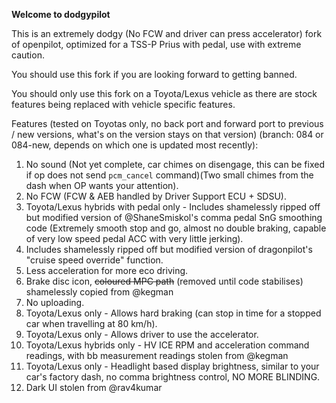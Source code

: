 **Welcome to dodgypilot**

This is an extremely dodgy (No FCW and driver can press accelerator) fork of openpilot, optimized for a TSS-P Prius with pedal, use with extreme caution.

You should use this fork if you are looking forward to getting banned.

You should only use this fork on a Toyota/Lexus vehicle as there are stock features being replaced with vehicle specific features.

Features (tested on Toyotas only, no back port and forward port to previous / new versions, what's on the version stays on that version) (branch: 084 or 084-new, depends on which one is updated most recently):
1. No sound (Not yet complete, car chimes on disengage, this can be fixed if op does not send `pcm_cancel` command)(Two small chimes from the dash when OP wants your attention).
2. No FCW (FCW & AEB handled by Driver Support ECU + SDSU).
3. Toyota/Lexus hybrids with pedal only - Includes shamelessly ripped off but modified version of @ShaneSmiskol's comma pedal SnG smoothing code (Extremely smooth stop and go, almost no double braking, capable of very low speed pedal ACC with very little jerking).
4. Includes shamelessly ripped off but modified version of dragonpilot's "cruise speed override" function.
5. Less acceleration for more eco driving.
6. Brake disc icon, ~~coloured MPC path~~ (removed until code stabilises) shamelessly copied from @kegman
7. No uploading.
8. Toyota/Lexus only - Allows hard braking (can stop in time for a stopped car when travelling at 80 km/h).
9. Toyota/Lexus only - Allows driver to use the accelerator.
10. Toyota/Lexus hybrids only - HV ICE RPM and acceleration command readings, with bb measurement readings stolen from @kegman
11. Toyota/Lexus only - Headlight based display brightness, similar to your car's factory dash, no comma brightness control, NO MORE BLINDING.
12. Dark UI stolen from @rav4kumar

